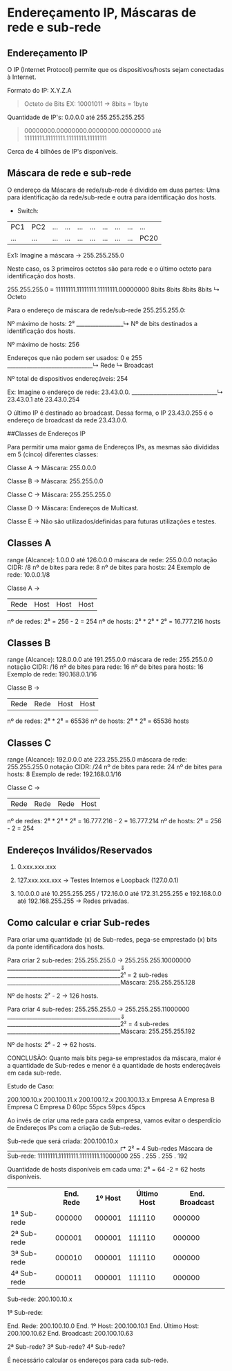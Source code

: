 # Endereçamento IP, Máscaras de rede e sub-rede

## Endereçamento IP

O IP (Internet Protocol) permite que os dispositivos/hosts sejam conectadas à Internet.

Formato do IP: X.Y.Z.A
    
> Octeto de Bits EX: 10001011 -> 8bits = 1byte

Quantidade de IP's: 0.0.0.0 até 255.255.255.255

> 00000000.00000000.00000000.00000000 até 11111111.11111111.11111111.11111111

Cerca de 4 bilhões de IP's disponíveis.
	
## Máscara de rede e sub-rede

O endereço da Máscara de rede/sub-rede é dividido em duas partes: Uma para identificação da rede/sub-rede e outra para identificação dos hosts.

* Switch:

<table>
    <tr>
        <td>PC1</td>
        <td>PC2</td>
        <td>...</td>
        <td>...</td>
        <td>...</td>
        <td>...</td>
        <td>...</td>
        <td>...</td>
        <td>...</td>
        <td>...</td>
    </tr>
     <tr>
        <td>...</td>
        <td>...</td>
        <td>...</td>
        <td>...</td>
        <td>...</td>
        <td>...</td>
        <td>...</td>
        <td>...</td>
        <td>...</td>
        <td>PC20</td>
    </tr>
</table>


Ex1: Imagine a máscara -> 255.255.255.0

Neste caso, os 3 primeiros octetos são para rede e o último octeto para identificação dos hosts.

255.255.255.0 = 
11111111.11111111.11111111.00000000
8bits	  8bits	   8bits	8bits
↳ Octeto

Para o endereço de máscara de rede/sub-rede 255.255.255.0:

Nº máximo de hosts: 2⁸
_________________↳ Nº de bits destinados a identificação dos hosts.

Nº máximo de hosts: 256

Endereços que não podem ser usados: 0	e	255
_______________________________↳ Rede	 ↳ Broadcast

Nº total de dispositivos endereçáveis: 254

Ex: Imagine o endereço de rede: 23.43.0.0.
_______________________________↳ 23.43.0.1 até 23.43.0.254

O último IP é destinado ao broadcast. Dessa forma, o IP 23.43.0.255 é o endereço de broadcast da rede 23.43.0.0.

##Classes de Endereços IP

Para permitir uma maior gama de Endereços IPs, as mesmas são divididas em 5 (cinco) diferentes classes:

Classe A → Máscara: 255.0.0.0

Classe B → Máscara: 255.255.0.0

Classe C → Máscara: 255.255.255.0

Classe D → Máscara: Endereços de Multicast.

Classe E → Não são utilizados/definidas para futuras utilizações e testes.

## Classes A

range (Alcance): 1.0.0.0 até 126.0.0.0
máscara de rede: 255.0.0.0
notação CIDR: /8
nº de bites para rede: 8
nº de bites para hosts: 24
Exemplo de rede: 10.0.0.1/8
			 
Classe A →	

<table>
    <tr>
        <td>Rede</td>
        <td>Host</td>
        <td>Host</td>
        <td>Host</td>
    </tr>
</table>

nº de redes: 2⁸ = 256 - 2 = 254
nº de hosts: 2⁸ * 2⁸ * 2⁸ = 16.777.216 hosts

## Classes B

range (Alcance): 128.0.0.0 até 191.255.0.0
máscara de rede: 255.255.0.0
notação CIDR: /16
nº de bites para rede: 16
nº de bites para hosts: 16
Exemplo de rede: 190.168.0.1/16
			 
		    
Classe B →	

<table>
    <tr>
        <td>Rede</td>
        <td>Rede</td>
        <td>Host</td>
        <td>Host</td>
    </tr>
</table>

nº de redes: 2⁸ * 2⁸ = 65536
nº de hosts: 2⁸ * 2⁸ = 65536 hosts

## Classes C

range (Alcance): 192.0.0.0 até 223.255.255.0
máscara de rede: 255.255.255.0
notação CIDR: /24
nº de bites para rede: 24
nº de bites para hosts: 8
Exemplo de rede: 192.168.0.1/16
		    
Classe C →	
			
<table>
    <tr>
        <td>Rede</td>
        <td>Rede</td>
        <td>Rede</td>
        <td>Host</td>
    </tr>
</table>

nº de redes: 2⁸ * 2⁸ * 2⁸ = 16.777.216 - 2 = 16.777.214
nº de hosts: 2⁸ = 256 - 2 = 254

## Endereços Inválidos/Reservados

1. 0.xxx.xxx.xxx

2. 127.xxx.xxx.xxx → Testes Internos e Loopback (127.0.0.1)

3. 10.0.0.0 até 10.255.255.255 / 172.16.0.0 até 172.31.255.255 e 192.168.0.0 até 192.168.255.255 → Redes privadas.

## Como calcular e criar Sub-redes

Para criar uma quantidade (x) de Sub-redes, pega-se emprestado (x) bits da ponte identificadora dos hosts.

Para criar 2 sub-redes: 255.255.255.0 → 255.255.255.10000000
_________________________________________⇓
_________________________________________2¹ = 2 sub-redes
_________________________________________Máscara: 255.255.255.128

Nº de hosts: 2⁷ - 2 → 126 hosts.

Para criar 4 sub-redes: 255.255.255.0 → 255.255.255.11000000
_________________________________________⇓
_________________________________________2² = 4 sub-redes
_________________________________________Máscara: 255.255.255.192

Nº de hosts: 2⁶ - 2 → 62 hosts.

CONCLUSÃO: Quanto mais bits pega-se emprestados da máscara, maior é a quantidade de Sub-redes e menor é a quantidade de hosts endereçáveis em cada sub-rede.

Estudo de Caso:

200.100.10.x 	200.100.11.x 	200.100.12.x 	200.100.13.x
Empresa A 		Empresa B 		Empresa C 		Empresa D
60pc			55pcs			59pcs			45pcs

Ao invés de criar uma rede para cada empresa, vamos evitar o desperdício de Endereços IPs com a criação de Sub-redes.

Sub-rede que será criada: 200.100.10.x
_________________________________________↱ 2² = 4 Sub-redes
Máscara de Sub-rede: 11111111.11111111.11111111.11000000
					  255	.	255	 .	255   .	 192

Quantidade de hosts disponíveis em cada uma: 2⁶ = 64 -2 = 62 hosts disponíveis.

<table>
    <tr>
        <th></th>
        <th>End. Rede</th>
        <th>1º Host</th>
        <th>Último Host</th>
        <th>End. Broadcast</th>
    </tr>
    <tr>
        <td>1ª Sub-rede</td>
        <td>000000</td>
        <td>000001</td>
        <td>111110</td>
        <td>000000</td>
    </tr>
    <tr>
        <td>2ª Sub-rede</td>
        <td>000001</td>
        <td>000001 </td>
        <td>111110</td>
        <td>000000</td>
    </tr>
    <tr>
        <td>3ª Sub-rede</td>
        <td>000010</td>
        <td>000001</td>
        <td>111110</td>
        <td>000000</td>
    </tr>
    <tr>
        <td>4ª Sub-rede</td>
        <td>000011</td>
        <td>000001</td>
        <td>111110</td>
        <td>000000</td>
    </tr>
</table>

Sub-rede: 200.100.10.x

1ª Sub-rede:

End. Rede: 200.100.10.0
End. 1º Host: 200.100.10.1
End. Último Host: 200.100.10.62
End. Broadcast: 200.100.10.63

2ª Sub-rede?
3ª Sub-rede?
4ª Sub-rede?

É necessário calcular os endereços para cada sub-rede.